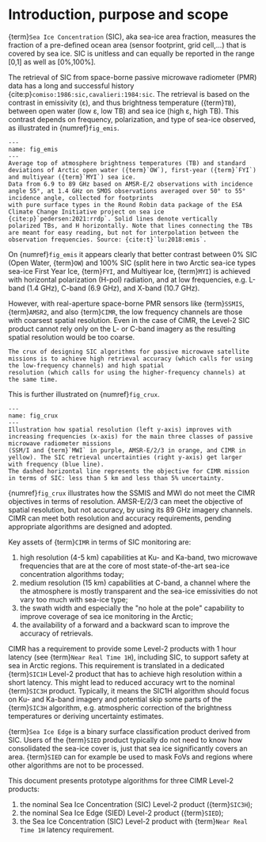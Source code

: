 # Introduction, purpose and scope

{term}`Sea Ice Concentration` (SIC), aka sea-ice area fraction, measures the fraction of a pre-defined ocean area (sensor footprint, grid cell,...) that is covered by sea ice.
SIC is unitless and can equally be reported in the range [0,1] as well as [0%,100%].

The retrieval of SIC from space-borne passive microwave radiometer (PMR) data has a long and successful history {cite:p}`comiso:1986:sic,cavalieri:1984:sic`. The retrieval is based
on the contrast in emissivity (ε), and thus brightness temperature ({term}`TB`), between open water (low ε, low TB) and sea ice (high ε, high TB). This contrast depends on frequency,
polarization, and type of sea-ice observed, as illustrated in {numref}`fig_emis`.

```{figure} static_imgs/sea_ice_emis.png
---
name: fig_emis
---
Average top of atmosphere brightness temperatures (TB) and standard deviations of Arctic open water ({term}`OW`), first-year ({term}`FYI`) and multiyear ({term}`MYI`) sea ice.
Data from 6.9 to 89 GHz based on AMSR-E/2 observations with incidence angle 55°, at 1.4 GHz on SMOS observations averaged over 50° to 55° incidence angle, collected for footprints
with pure surface types in the Round Robin data package of the ESA Climate Change Initiative project on sea ice {cite:p}`pedersen:2021:rrdp`. Solid lines denote vertically
polarized TBs, and H horizontally. Note that lines connecting the TBs are meant for easy reading, but not for interpolation between the observation frequencies. Source: {cite:t}`lu:2018:emis`.
```

On {numref}`fig_emis` it appears clearly that better contrast between 0% SIC (Open Water, {term}`OW`) and 100% SIC (split here in two Arctic sea-ice types sea-ice  First Year Ice, {term}`FYI`,
and Multiyear Ice, {term}`MYI`) is achieved with horizontal polarization (H-pol) radiation, and at low frequencies, e.g. L-band (1.4 GHz), C-band (6.9 GHz), and X-band (10.7 GHz).

However, with real-aperture space-borne PMR sensors like {term}`SSMIS`, {term}`AMSR2`, and also {term}`CIMR`, the low frequency channels are those with coarsest spatial resolution. Even in
the case of CIMR, the Level-2 SIC product cannot rely only on the L- or C-band imagery as the resulting spatial resolution would be too coarse.

```{important}
The crux of designing SIC algorithms for passive microwave satellite missions is to achieve high retrieval accuracy (which calls for using the low-frequency channels) and high spatial
resolution (which calls for using the higher-frequency channels) at the same time.
```

This is further illustrated on {numref}`fig_crux`.

```{figure} static_imgs/sic_crux_diagram.png
---
name: fig_crux
---
Illustration how spatial resolution (left y-axis) improves with increasing frequencies (x-axis) for the main three classes of passive microwave radiometer missions
(SSM/I and {term}`MWI` in purple, AMSR-E/2/3 in orange, and CIMR in yellow). The SIC retrieval uncertainties (right y-axis) get larger with frequency (blue line).
The dashed horizontal line represents the objective for CIMR mission in terms of SIC: less than 5 km and less than 5% uncertainty.
```

{numref}`fig_crux` illustrates how the SSMIS and MWI do not meet the CIMR objectives in terms of resolution. AMSR-E/2/3 can meet the objective of spatial resolution,
but not accuracy, by using its 89 GHz imagery channels. CIMR can meet both resolution and accuracy requirements, pending appropriate algorithms are designed and adopted.

Key assets of {term}`CIMR` in terms of SIC monitoring are:
1. high resolution (4-5 km) capabilities at Ku- and Ka-band, two microwave frequencies that are at the core of most state-of-the-art sea-ice concentration algorithms today;
2. medium resolution (15 km) capabilities at C-band, a channel where the the atmosphere is mostly transparent and the sea-ice emissivities do not vary too much with sea-ice type;
3. the swath width and especially the "no hole at the pole" capability to improve coverage of sea ice monitoring in the Arctic;
4. the availability of a forward and a backward scan to improve the accuracy of retrievals.

CIMR has a requirement to provide some Level-2 products with 1 hour latency (see {term}`Near Real Time 1H`), including SIC, to
support safety at sea in Arctic regions. This requirement is translated in a dedicated {term}`SIC1H` Level-2 product that has to achieve
high resolution within a short latency. This might lead to reduced accuracy wrt to the nominal {term}`SIC3H` product. Typically, it means
the SIC1H algorithm should focus on Ku- and Ka-band imagery and potential skip some parts of the {term}`SIC3H` algorithm, e.g. atmospheric correction
of the brightness temperatures or deriving uncertainty estimates.

{term}`Sea Ice Edge` is a binary surface classification product derived from SIC. Users of the {term}`SIED` product typically do not need
to know how consolidated the sea-ice cover is, just that sea ice significantly covers an area. {term}`SIED` can for example be used to mask
FoVs and regions where other algorithms are not to be processed.

This document presents prototype algorithms for three CIMR Level-2 products:
1. the nominal Sea Ice Concentration (SIC) Level-2 product ({term}`SIC3H`);
2. the nominal Sea Ice Edge (SIED) Level-2 product ({term}`SIED`);
3. the Sea Ice Concentration (SIC) Level-2 product with {term}`Near Real Time 1H` latency requirement.

